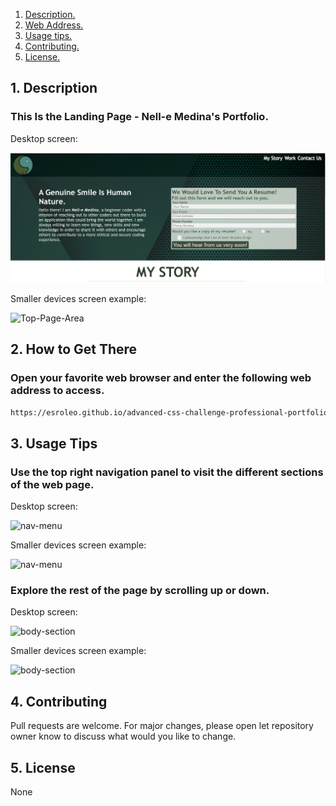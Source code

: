 1. [ Description. ](#desc)
2. [ Web Address. ](#web-address)
3. [ Usage tips. ](#usage)
4. [ Contributing. ](#contributing)
5. [ License. ](#license)


<a name="desc"></a>
## 1. Description


### This Is the Landing Page - Nell-e Medina's Portfolio.


Desktop screen:

![Top-Page-Area](./assets/images/home.JPG?raw=true "Top-Page-Area")

Smaller devices screen example:

![Top-Page-Area](./assets/images/main-page-smaller.JPG?raw=true "Top-Page-Area")

<a name="web-address"></a>
## 2. How to Get There

### Open your favorite web browser and enter the following web address to access.

```html
https://esroleo.github.io/advanced-css-challenge-professional-portfolio/
```
<a name="usage"></a>
## 3. Usage Tips


### Use the top right navigation panel to visit the different sections of the web page.

Desktop screen:

![nav-menu](./assets/images/nav-menu.JPG?raw=true "Navigational Menu")

Smaller devices screen example:

![nav-menu](./assets/images/nav-menu.JPG?raw=true "Navigational Menu")



### Explore the rest of the page by scrolling up or down.

Desktop screen:

![body-section](./assets/images/navigate-website.JPG?raw=true "Body Section")

Smaller devices screen example:

![body-section](./assets/images/navigate-website-smaller.JPG?raw=true "Body Section")


<a name="contributing"></a>
## 4. Contributing
Pull requests are welcome. For major changes, please open let repository owner know to discuss what would you like to change.

<a name="license"></a>
## 5. License
None